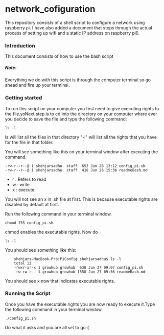 # network_cofiguration
This repository consists of a shell script to configure a network using raspberry pi. I have also added a document that steps through the actual process of setting up wifi and a static IP address on raspberry pi0. 

### Introduction

This document consists of how to use the bash script

##### Note:
Everything we do with this script is through the computer terminal so go ahead and fire up your terminal.
### Getting started
To run this script on your computer you first need to give executing rights to the file.yoNext step is to cd into the directory on your computer where ever you decide to save the file and type the following command:

    ls -l

ls will list all the files in that directory
"-l" will list all the rights that you have for the file in that folder.

You will see something like this on your terminal window after exexuting the command.

    -rw-r--r--@ 1 shehjarsadhu  staff  653 Jun 26 13:12 config_pi.sh
    -rw-r--r--@ 1 shehjarsadhu  staff  418 Jun 26 15:36 readmeBash.md

* r : Refers to read
* w : write
* x : execute

You will not see an x in .sh file at first. This is because executable rights are disabled by default at first.

Run the following command in your terminal window.

    chmod 755 config_pi.sh

chmod enables the executable rights. Now do

    ls -l


You should see something like this:


        shehjars-MacBook-Pro:PiConfig shehjarsadhu$ ls -l
        total 12
        -rwxr-xr-x 1 growhub growhub  638 Jun 27 09:07 config_pi.sh
        -rw-rw-r-- 1 growhub growhub 1558 Jun 27 09:36 readmeBash.md
You should see x now that indicates executable rights.


### Running the Script

Once you have the executable rights you are now ready to execute it.Type the following command in your terminal window.

    ./config_pi.sh

Do what it asks and you are all set to go  :)
